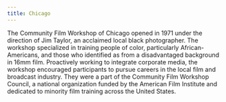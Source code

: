 ```yaml
---
title: Chicago
---
```


The Community Film Workshop of Chicago opened in 1971 under the direction of Jim Taylor,  an acclaimed local black photographer. The workshop specialized in training people of color, particularly African-Americans,  and those who identified as from a disadvantaged background in 16mm film.  Proactively working to integrate corporate media,  the workshop encouraged participants to pursue careers in the local film and broadcast industry. They were a part of the Community Film Workshop Council, a national organization funded by the American Film Institute and dedicated to minority film training across the United States.
